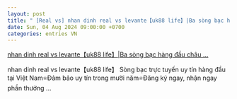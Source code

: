 ```yaml
---
layout: post
title: " [Real vs] nhan dinh real vs levante【uk88 life】|Ba sòng bạc hàng đầu châu ..."
date: Sun, 04 Aug 2024 09:00:00 +0700
categories: entries VN
---
```

[nhan dinh real vs levante【uk88 life】|Ba sòng bạc hàng đầu châu ...](https://vasep.com.vn/nhan%20dinh%20real%20vs%20levante.phtml)

nhan dinh real vs levante【uk88 life】  Sòng bạc trực tuyến uy tín hàng đầu tại Việt Nam⭐️Đảm bảo uy tín trong mười năm⭐️Đăng ký ngay, nhận ngay phần thưởng ...


